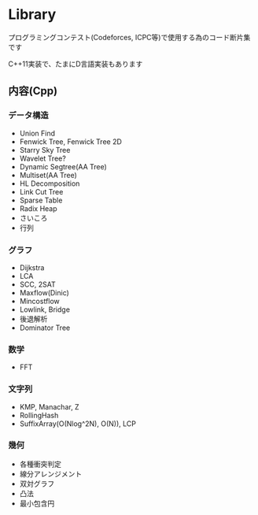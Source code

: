 # Library

プログラミングコンテスト(Codeforces, ICPC等)で使用する為のコード断片集です

C++11実装で、たまにD言語実装もあります

## 内容(Cpp)

### データ構造

- Union Find
- Fenwick Tree, Fenwick Tree 2D
- Starry Sky Tree
- Wavelet Tree?
- Dynamic Segtree(AA Tree)
- Multiset(AA Tree)
- HL Decomposition
- Link Cut Tree
- Sparse Table
- Radix Heap
- さいころ
- 行列

### グラフ

- Dijkstra
- LCA
- SCC, 2SAT
- Maxflow(Dinic)
- Mincostflow
- Lowlink, Bridge
- 後退解析
- Dominator Tree

### 数学

- FFT

### 文字列

- KMP, Manachar, Z
- RollingHash
- SuffixArray(O(Nlog^2N), O(N)), LCP

### 幾何

- 各種衝突判定
- 線分アレンジメント
- 双対グラフ
- 凸法
- 最小包含円
